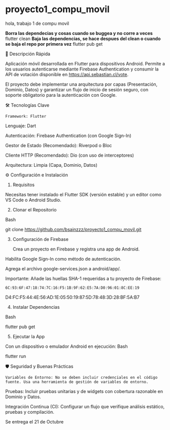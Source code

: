# proyecto1_compu_movil
hola, trabajo 1 de compu movil

**Borra las dependecias y cosas cuando se buggea y no corre a veces**
flutter clean 
**Baja las dependencias, se hace despues del clean o cuando se baja el repo por primera vez**
flutter pub get

🚀 Descripción Rápida

Aplicación móvil desarrollada en Flutter para dispositivos Android. Permite a los usuarios autenticarse mediante Firebase Authentication y consumir la API de votación disponible en https://api.sebastian.cl/vote.

El proyecto debe implementar una arquitectura por capas (Presentación, Dominio, Datos) y garantizar un flujo de inicio de sesión seguro, con soporte obligatorio para la autenticación con Google.

🛠️ Tecnologías Clave

    Framework: Flutter 

Lenguaje: Dart

Autenticación: Firebase Authentication (con Google Sign-In) 

Gestor de Estado (Recomendado): Riverpod o Bloc 

Cliente HTTP (Recomendado): Dio (con uso de interceptores) 

Arquitectura: Limpia (Capa, Dominio, Datos) 

⚙️ Configuración e Instalación

1. Requisitos

Necesitas tener instalado el Flutter SDK  (versión estable) y un editor como VS Code o Android Studio.

2. Clonar el Repositorio

Bash

git clone <https://github.com/bsainzzz/proyecto1_compu_movil.git>

3. Configuración de Firebase

    Crea un proyecto en Firebase y registra una app de Android.

Habilita Google Sign-In como método de autenticación.

Agrega el archivo google-services.json a android/app/.

Importante: Añade las huellas SHA-1 requeridas a tu proyecto de Firebase:

    6C:93:6F:47:18:74:7C:16:F5:1B:9F:62:E5:7A:D0:96:01:8C:EE:19 

D4:FC:F5:44:4E:56:AD:1E:05:50:19:87:5D:78:48:3D:28:BF:5A:B7 

4. Instalar Dependencias

Bash

flutter pub get

5. Ejecutar la App

Con un dispositivo o emulador Android en ejecución:
Bash

flutter run

🛡️ Seguridad y Buenas Prácticas

    Variables de Entorno: No se deben incluir credenciales en el código fuente. Usa una herramienta de gestión de variables de entorno.

Pruebas: Incluir pruebas unitarias y de widgets con cobertura razonable en Dominio y Datos.

Integración Continua (CI): Configurar un flujo que verifique análisis estático, pruebas y compilación.

Se entrega el 21 de Octubre

